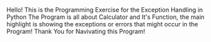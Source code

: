 Hello! This is the Programming Exercise for the Exception Handling in Python
The Program is all about Calculator and It's Function, the main highlight is showing the exceptions or errors that might occur in the Program!
Thank You for Navivating this Program!
